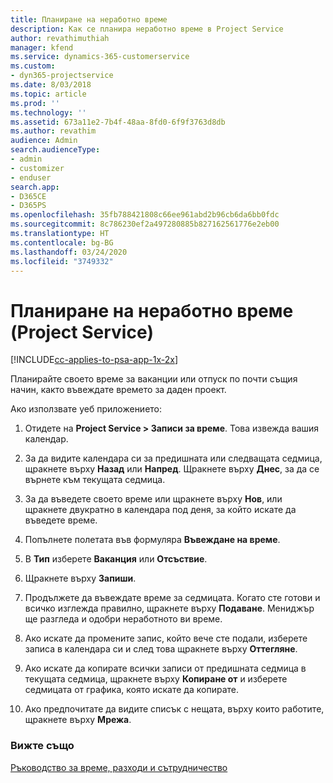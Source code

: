 ```yaml
---
title: Планиране на неработно време
description: Как се планира неработно време в Project Service
author: revathimuthiah
manager: kfend
ms.service: dynamics-365-customerservice
ms.custom:
- dyn365-projectservice
ms.date: 8/03/2018
ms.topic: article
ms.prod: ''
ms.technology: ''
ms.assetid: 673a11e2-7b4f-48aa-8fd0-6f9f3763d8db
ms.author: revathim
audience: Admin
search.audienceType:
- admin
- customizer
- enduser
search.app:
- D365CE
- D365PS
ms.openlocfilehash: 35fb788421808c66ee961abd2b96cb6da6bb0fdc
ms.sourcegitcommit: 8c786230ef2a497280885b827162561776e2eb00
ms.translationtype: HT
ms.contentlocale: bg-BG
ms.lasthandoff: 03/24/2020
ms.locfileid: "3749332"
---
```

# <a name="schedule-time-off-project-service"></a>Планиране на неработно време (Project Service)

[!INCLUDE[cc-applies-to-psa-app-1x-2x](../includes/cc-applies-to-psa-app-1x-2x.md)]

Планирайте своето време за ваканции или отпуск по почти същия начин, както въвеждате времето за даден проект.  
  
 Ако използвате уеб приложението:  
  
1.  Отидете на **Project Service > Записи за време**. Това извежда вашия календар.  
  
2.  За да видите календара си за предишната или следващата седмица, щракнете върху **Назад** или **Напред**. Щракнете върху **Днес**, за да се върнете към текущата седмица.  
  
3.  За да въведете своето време или щракнете върху **Нов**, или щракнете двукратно в календара под деня, за който искате да въведете време.  
  
4.  Попълнете полетата във формуляра **Въвеждане на време**.  
  
5.  В **Тип** изберете **Ваканция** или **Отсъствие**.  
  
6.  Щракнете върху **Запиши**.  
  
7.  Продължете да въвеждате време за седмицата. Когато сте готови и всичко изглежда правилно, щракнете върху **Подаване**. Мениджър ще разгледа и одобри неработното ви време.  
  
8.  Ако искате да промените запис, който вече сте подали, изберете записа в календара си и след това щракнете върху **Оттегляне**.  
  
9. Ако искате да копирате всички записи от предишната седмица в текущата седмица, щракнете върху **Копиране от** и изберете седмицата от графика, която искате да копирате.  
  
10. Ако предпочитате да видите списък с нещата, върху които работите, щракнете върху **Мрежа**.  
  
### <a name="see-also"></a>Вижте също  
 [Ръководство за време, разходи и сътрудничество](../project-service/time-expense-collaboration-guide.md)
